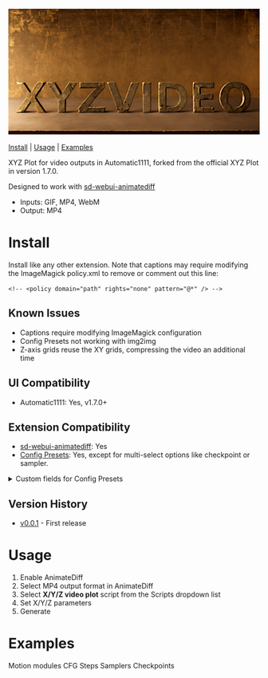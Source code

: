 ![xyzvideo logo](logo.jpg)

[Install](#install) | [Usage](#usage) | [Examples](#examples)

XYZ Plot for video outputs in Automatic1111, forked from the official XYZ Plot in version 1.7.0.

Designed to work with [sd-webui-animatediff](https://github.com/continue-revolution/sd-webui-animatediff)
* Inputs: GIF, MP4, WebM
* Output: MP4

# Install
Install like any other extension. Note that captions may require modifying the ImageMagick policy.xml to remove or comment out this line:
```
<!-- <policy domain="path" rights="none" pattern="@*" /> -->
```

## Known Issues
* Captions require modifying ImageMagick configuration
* Config Presets not working with img2img
* Z-axis grids reuse the XY grids, compressing the video an additional time

## UI Compatibility
* Automatic1111: Yes, v1.7.0+

## Extension Compatibility
* [sd-webui-animatediff](https://github.com/continue-revolution/sd-webui-animatediff): Yes
* [Config Presets](https://github.com/Zyin055/Config-Presets): Yes, except for multi-select options like checkpoint or sampler.
<details>
    <summary>Custom fields for Config Presets</summary>

    # XYZ Video txt2img
    script_txt2img_xyz_video_plot_x_type
    script_txt2img_xyz_video_plot_y_type
    script_txt2img_xyz_video_plot_z_type
    script_txt2img_xyz_video_plot_x_values
    script_txt2img_xyz_video_plot_y_values
    script_txt2img_xyz_video_plot_z_values
    script_txt2img_xyz_video_plot_draw_caption
    script_txt2img_xyz_video_plot_no_fixed_seeds
    script_txt2img_xyz_video_plot_include_lone_videos
    script_txt2img_xyz_video_plot_include_sub_grids
    script_txt2img_xyz_video_plot_margin_size
    script_txt2img_xyz_video_plot_csv_mode

    # XYZ Video txt2img
    script_img2img_xyz_video_plot_x_type
    script_img2img_xyz_video_plot_y_type
    script_img2img_xyz_video_plot_z_type
    script_img2img_xyz_video_plot_x_values
    script_img2img_xyz_video_plot_y_values
    script_img2img_xyz_video_plot_z_values
    script_img2img_xyz_video_plot_draw_caption
    script_img2img_xyz_video_plot_no_fixed_seeds
    script_img2img_xyz_video_plot_include_lone_videos
    script_img2img_xyz_video_plot_include_sub_grids
    script_img2img_xyz_video_plot_margin_size
    script_img2img_xyz_video_plot_csv_mode
</details>

## Version History
* [v0.0.1](https://github.com/zappityzap/cyzvideo/releases/tag/v0.0.1) - First release

# Usage
1. Enable AnimateDiff
1. Select MP4 output format in AnimateDiff
1. Select **X/Y/Z video plot** script from the Scripts dropdown list
1. Set X/Y/Z parameters
1. Generate

# Examples
Motion modules
CFG
Steps
Samplers
Checkpoints
